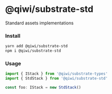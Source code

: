 # @qiwi/substrate-std
Standard assets implementations

### Install
```bash
yarn add @qiwi/substrate-std
npm i @qiwi/substrate-std
```

### Usage
```typescript
import { IStack } from '@qiwi/substrate-types'
import { StdStack } from '@qiwi/substrate-std'

const foo: IStack = new StdStack()
```
